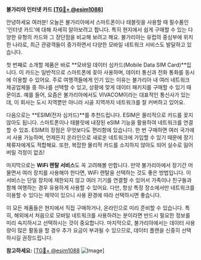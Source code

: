 **불가리아 인터넷 카드 [[TG💪+ @esim1088](https://t.me/s/esim1088)]**

안녕하세요 여러분! 오늘은 불가리아에서 스마트폰이나 태블릿을 사용할 때 필수품인 '인터넷 카드'에 대해 자세히 알아보려고 합니다. 특히 현지에서 쉽게 구매할 수 있는 다양한 유형의 카드와 그 장단점을 비교해 보려고 해요. 불가리아는 유럽의 중심부에 위치한 나라로, 최근 관광객들이 증가하면서 다양한 모바일 네트워크 서비스도 발달하고 있습니다.

첫 번째로 소개할 제품은 바로 **모바일 데이터 심카드(Mobile Data SIM Card)**입니다. 이 카드는 일반적으로 스마트폰에 꽂아 사용하며, 데이터 통신과 전화 통화를 동시에 이용할 수 있어요. 주로 여행객들에게 인기 있는 이유는 불가리아 내 여러 네트워크 제공업체들 중 하나를 선택할 수 있고, 상황에 맞게 데이터 패키지를 구매할 수 있기 때문이죠. 예를 들어, 요즘은 불가리아에서도 VIVACOM이라는 대표적인 통신사가 있는데, 이 회사는 도시 지역뿐만 아니라 시골 지역까지 네트워크를 잘 커버하고 있어요. 

다음으로는 **ESIM(전자 심카드)**를 추천드립니다. ESIM은 물리적으로 카드를 꽂지 않아도 됩니다. 스마트폰이나 태블릿에 내장된 eSIM 기능을 활용하여 네트워크를 연결할 수 있죠. ESIM의 장점은 무엇보다도 편리함에 있습니다. 한 번 구매하면 여러 국가에서 사용 가능하며, 언제든지 온라인으로 새로운 네트워크에 가입할 수 있기 때문에 장기 체류자에게도 적합해요. 또한, 복잡한 물리적 카드를 소지하지 않아도 되어 실수로 잃어버릴 걱정이 없죠!

마지막으로는 **WiFi 렌탈 서비스**도 꼭 고려해볼 만합니다. 만약 불가리아에서 장기간 머물면서 여러 장치를 사용해야 한다면, WiFi 렌탈을 선택하는 것도 좋은 방법입니다. 이 서비스는 단일 장치에 제한되지 않고 여러 기기를 연결할 수 있어서 가족이나 친구들과 함께 여행하는 경우 유용하게 사용할 수 있어요. 다만, 항상 특정 장소에서만 네트워크를 이용할 수 있다는 제약이 있으니 사용 환경에 따라 선택하시면 좋습니다.

이 모든 제품들은 현지에서 직접 구매하거나, 온라인으로 미리 준비할 수 있습니다. 특히, 해외에서 처음으로 모바일 네트워크를 사용하려는 분이라면 반드시 필요한 정보를 미리 숙지하시고 선택하시는 것이 중요합니다. 마지막으로, 불가리아에서는 데이터 사용량이 많은 활동을 할 경우 추가 요금이 부과될 수 있으므로, 데이터 플랜을 신중히 선택하시길 권장드립니다.

**참고하세요:** [[TG💪+ @esim1088](https://t.me/s/esim1088) ![Image](https://i.postimg.cc/Y0z9fWf4/image.png)]